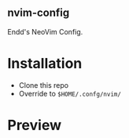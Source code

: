 ## nvim-config
Endd's NeoVim Config.

# Installation
- Clone this repo
- Override to ``$HOME/.confg/nvim/``

# Preview
